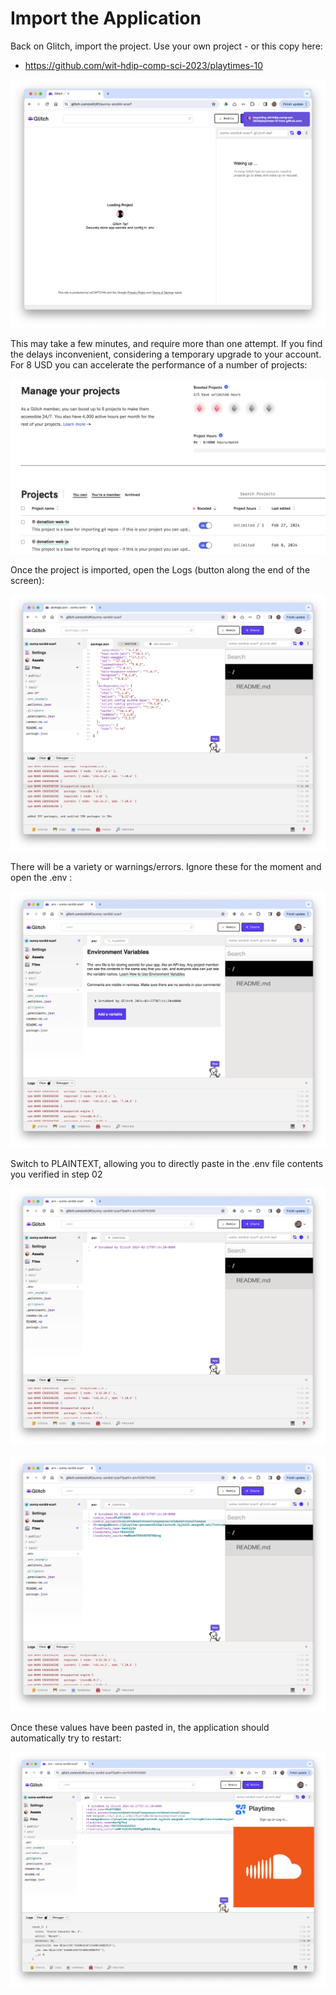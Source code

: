 # Import the Application

Back on Glitch, import the project. Use your own project - or this copy here:

- <https://github.com/wit-hdip-comp-sci-2023/playtimes-10>

![](img/04.png)

This may take a few minutes, and require more than one attempt. If you find the delays inconvenient, considering a temporary upgrade to your account. For 8 USD you can accelerate the performance of a number of projects:

![](img/10.png)

Once the project is imported, open the Logs (button along the end of the screen):

![](img/05.png)

There will be a variety or warnings/errors. Ignore these for the moment and open the .env :

![](img/06.png)

Switch to PLAINTEXT, allowing you to directly paste in the .env file contents you verified in step 02

![](img/07.png)

![](img/08.png)

Once these values have been pasted in, the application should automatically try to restart:

![](img/09.png)


